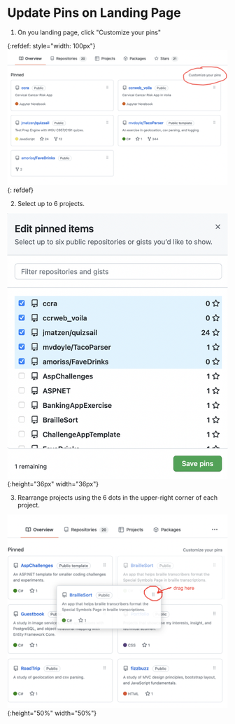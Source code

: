 # Update Pins on Landing Page

1. On you landing page, click "Customize your pins"

{:refdef: style="width: 100px"}
![1](./1.png)
{: refdef}

2. Select up to 6 projects.

![2](./2.png){:height="36px" width="36px"}

3. Rearrange projects using the 6 dots in the upper-right corner of each project.

![3](./3.png){:height="50%" width="50%"}

